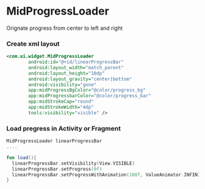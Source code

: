 # MidProgressLoader
Orignate progress from center to left and right

### Create xml layout
```XML
<com.ui.widget.MidProgressLoader
        android:id="@+id/linearProgressBar"
        android:layout_width="match_parent"
        android:layout_height="10dp"
        android:layout_gravity="center|bottom"
        android:visibility="gone"
        app:midProgressBgColor="@color/progress_bg"
        app:midProgressbarColor="@color/progress_bar"
        app:midStrokeCap="round"
        app:midStrokeWidth="4dp"
        tools:visibility="visible" />
```

### Load pregress in Activity or Fragment
```Kotlin
MidProgressLoader linearProgressBar
....

fun load(){
  linearProgressBar.setVisibility(View.VISIBLE)
  linearProgressBar.setProgress(0f)
  linearProgressBar.setProgressWithAnimation(100f, ValueAnimator.INFINITE, null)
}
```
